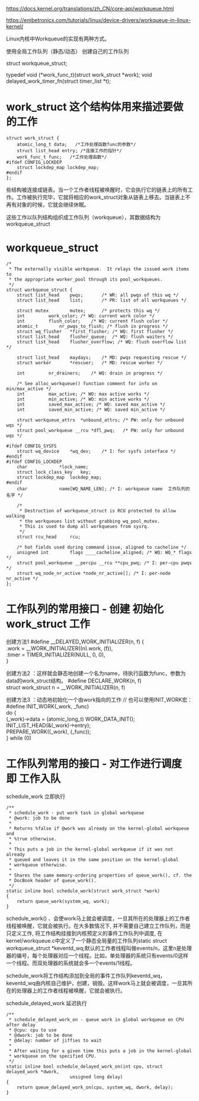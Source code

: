 
https://docs.kernel.org/translations/zh_CN/core-api/workqueue.html


https://embetronicx.com/tutorials/linux/device-drivers/workqueue-in-linux-kernel/


Linux内核中Workqueue的实现有两种方式。

使用全局工作队列（静态/动态）
创建自己的工作队列



struct workqueue_struct;

typedef void (*work_func_t)(struct work_struct *work);
void delayed_work_timer_fn(struct timer_list *t);

# work_struct 这个结构体用来描述要做的工作

```
struct work_struct { 
	atomic_long_t data;   /*工作处理函数func的参数*/
	struct list_head entry; /*连接工作的指针*/
	work_func_t func;   /*工作处理函数*/
#ifdef CONFIG_LOCKDEP
	struct lockdep_map lockdep_map;
#endif
};
```

些结构被连接成链表。当一个工作者线程被唤醒时，它会执行它的链表上的所有工作。工作被执行完毕，它就将相应的work_struct对象从链表上移去。当链表上不再有对象的时候，它就会继续休眠。

这些工作以队列结构组织成工作队列（workqueue），其数据结构为 workqueue_struct

# workqueue_struct
```
/*
 * The externally visible workqueue.  It relays the issued work items to
 * the appropriate worker_pool through its pool_workqueues.
 */
struct workqueue_struct {
	struct list_head	pwqs;		/* WR: all pwqs of this wq */
	struct list_head	list;		/* PR: list of all workqueues */

	struct mutex		mutex;		/* protects this wq */
	int			work_color;	/* WQ: current work color */
	int			flush_color;	/* WQ: current flush color */
	atomic_t		nr_pwqs_to_flush; /* flush in progress */
	struct wq_flusher	*first_flusher;	/* WQ: first flusher */
	struct list_head	flusher_queue;	/* WQ: flush waiters */
	struct list_head	flusher_overflow; /* WQ: flush overflow list */

	struct list_head	maydays;	/* MD: pwqs requesting rescue */
	struct worker		*rescuer;	/* MD: rescue worker */

	int			nr_drainers;	/* WQ: drain in progress */

	/* See alloc_workqueue() function comment for info on min/max_active */
	int			max_active;	/* WO: max active works */
	int			min_active;	/* WO: min active works */
	int			saved_max_active; /* WQ: saved max_active */
	int			saved_min_active; /* WQ: saved min_active */

	struct workqueue_attrs	*unbound_attrs;	/* PW: only for unbound wqs */
	struct pool_workqueue __rcu *dfl_pwq;   /* PW: only for unbound wqs */

#ifdef CONFIG_SYSFS
	struct wq_device	*wq_dev;	/* I: for sysfs interface */
#endif
#ifdef CONFIG_LOCKDEP
	char			*lock_name;
	struct lock_class_key	key;
	struct lockdep_map	lockdep_map;
#endif
	char			name[WQ_NAME_LEN]; /* I: workqueue name  工作队列的名字 */

	/*
	 * Destruction of workqueue_struct is RCU protected to allow walking
	 * the workqueues list without grabbing wq_pool_mutex.
	 * This is used to dump all workqueues from sysrq.
	 */
	struct rcu_head		rcu;

	/* hot fields used during command issue, aligned to cacheline */
	unsigned int		flags ____cacheline_aligned; /* WQ: WQ_* flags */
	struct pool_workqueue __percpu __rcu **cpu_pwq; /* I: per-cpu pwqs */
	struct wq_node_nr_active *node_nr_active[]; /* I: per-node nr_active */
};
```


# 工作队列的常用接口 - 创建 初始化 work_struct 工作

创建方法1
#define __DELAYED_WORK_INITIALIZER(n, f) {          \
    .work = __WORK_INITIALIZER((n).work, (f)),      \
    .timer = TIMER_INITIALIZER(NULL, 0, 0),         \
    }

创建方法2 ：这样就会静态地创建一个名为name，待执行函数为func，参数为data的work_struct结构。
#define DECLARE_WORK(n, f)                  \
    struct work_struct n = __WORK_INITIALIZER(n, f)
    
创建方法3  ：动态地初始化一个由work指向的工作
// 也可以使用INIT_WORK宏：
#define INIT_WORK(_work, _func)                     \
    do {                                \
        (_work)->data = (atomic_long_t) WORK_DATA_INIT();   \
        INIT_LIST_HEAD(&(_work)->entry);            \
        PREPARE_WORK((_work), (_func));             \
    } while (0)


# 工作队列常用的接口 - 对工作进行调度 即 工作入队


schedule_work 立即执行
```
/**
 * schedule_work - put work task in global workqueue
 * @work: job to be done
 *
 * Returns %false if @work was already on the kernel-global workqueue and
 * %true otherwise.
 *
 * This puts a job in the kernel-global workqueue if it was not already
 * queued and leaves it in the same position on the kernel-global
 * workqueue otherwise.
 *
 * Shares the same memory-ordering properties of queue_work(), cf. the
 * DocBook header of queue_work().
 */
static inline bool schedule_work(struct work_struct *work)
{
	return queue_work(system_wq, work);
}
```

schedule_work() 、会使work马上就会被调度，一旦其所在的处理器上的工作者线程被唤醒，它就会被执行。在大多数情况下, 并不需要自己建立工作队列，而是只定义工作, 将工作结构挂接到内核预定义的事件工作队列中调度, 在kernel/workqueue.c中定义了一个静态全局量的工作队列static struct workqueue_struct *keventd_wq;默认的工作者线程叫做events/n，这里n是处理器的编号，每个处理器对应一个线程。比如，单处理器的系统只有events/0这样一个线程。而双处理器的系统就会多一个events/1线程。

schedule_work将工作结构添加到全局的事件工作队列keventd_wq，keventd_wq由内核自己维护，创建，销毁。这样work马上就会被调度，一旦其所在的处理器上的工作者线程被唤醒，它就会被执行。


schedule_delayed_work 延迟执行

```
/**
 * schedule_delayed_work_on - queue work in global workqueue on CPU after delay
 * @cpu: cpu to use
 * @dwork: job to be done
 * @delay: number of jiffies to wait
 *
 * After waiting for a given time this puts a job in the kernel-global
 * workqueue on the specified CPU.
 */
static inline bool schedule_delayed_work_on(int cpu, struct delayed_work *dwork,
					    unsigned long delay)
{
	return queue_delayed_work_on(cpu, system_wq, dwork, delay);
}
```